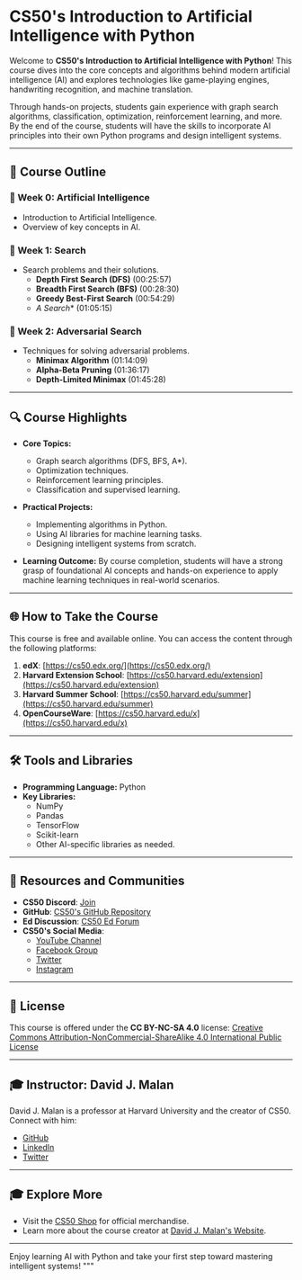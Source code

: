 # CS50's Introduction to Artificial Intelligence with Python

Welcome to **CS50's Introduction to Artificial Intelligence with Python**! This course dives into the core concepts and algorithms behind modern artificial intelligence (AI) and explores technologies like game-playing engines, handwriting recognition, and machine translation.

Through hands-on projects, students gain experience with graph search algorithms, classification, optimization, reinforcement learning, and more. By the end of the course, students will have the skills to incorporate AI principles into their own Python programs and design intelligent systems.

---

## 📜 Course Outline

### 📍 Week 0: **Artificial Intelligence**
- Introduction to Artificial Intelligence.
- Overview of key concepts in AI.

### 📍 Week 1: **Search**
- Search problems and their solutions.
  - **Depth First Search (DFS)** (00:25:57)
  - **Breadth First Search (BFS)** (00:28:30)
  - **Greedy Best-First Search** (00:54:29)
  - **A* Search** (01:05:15)

### 📍 Week 2: **Adversarial Search**
- Techniques for solving adversarial problems.
  - **Minimax Algorithm** (01:14:09)
  - **Alpha-Beta Pruning** (01:36:17)
  - **Depth-Limited Minimax** (01:45:28)

---

## 🔍 Course Highlights

- **Core Topics:**
  - Graph search algorithms (DFS, BFS, A*).
  - Optimization techniques.
  - Reinforcement learning principles.
  - Classification and supervised learning.

- **Practical Projects:**
  - Implementing algorithms in Python.
  - Using AI libraries for machine learning tasks.
  - Designing intelligent systems from scratch.

- **Learning Outcome:**
  By course completion, students will have a strong grasp of foundational AI concepts and hands-on experience to apply machine learning techniques in real-world scenarios.

---

## 🌐 How to Take the Course

This course is free and available online. You can access the content through the following platforms:

1. **edX**: [https://cs50.edx.org/](https://cs50.edx.org/)
2. **Harvard Extension School**: [https://cs50.harvard.edu/extension](https://cs50.harvard.edu/extension)
3. **Harvard Summer School**: [https://cs50.harvard.edu/summer](https://cs50.harvard.edu/summer)
4. **OpenCourseWare**: [https://cs50.harvard.edu/x](https://cs50.harvard.edu/x)

---

## 🛠 Tools and Libraries

- **Programming Language:** Python
- **Key Libraries:** 
  - NumPy
  - Pandas
  - TensorFlow
  - Scikit-learn
  - Other AI-specific libraries as needed.

---

## 📂 Resources and Communities

- **CS50 Discord**: [Join](https://discord.com/invite/cs50)
- **GitHub**: [CS50's GitHub Repository](https://github.com/cs50)
- **Ed Discussion**: [CS50 Ed Forum](https://cs50.harvard.edu/x/ed)
- **CS50's Social Media**:
  - [YouTube Channel](https://www.youtube.com/c/cs50)
  - [Facebook Group](https://facebook.com/groups/cs50)
  - [Twitter](https://twitter.com/cs50)
  - [Instagram](https://instagram.com/cs50)

---

## 📜 License

This course is offered under the **CC BY-NC-SA 4.0** license:
[Creative Commons Attribution-NonCommercial-ShareAlike 4.0 International Public License](https://creativecommons.org/licenses/by-nc-sa/4.0/)

---

## 🎓 Instructor: David J. Malan

David J. Malan is a professor at Harvard University and the creator of CS50. Connect with him:
- [GitHub](https://github.com/dmalan)
- [LinkedIn](https://www.linkedin.com/in/malan)
- [Twitter](https://twitter.com/davidjmalan)

---

## 🎓 Explore More

- Visit the [CS50 Shop](https://cs50.harvardshop.com/) for official merchandise.
- Learn more about the course creator at [David J. Malan's Website](https://cs.harvard.edu/malan).

---

Enjoy learning AI with Python and take your first step toward mastering intelligent systems!
"""